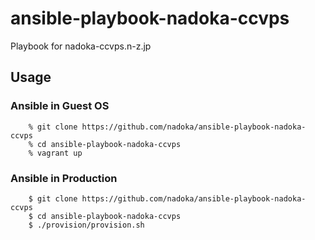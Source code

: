 # ansible-playbook-nadoka-ccvps

Playbook for nadoka-ccvps.n-z.jp

## Usage

### Ansible in Guest OS

```
    % git clone https://github.com/nadoka/ansible-playbook-nadoka-ccvps
    % cd ansible-playbook-nadoka-ccvps
    % vagrant up
```

### Ansible in Production

```
    $ git clone https://github.com/nadoka/ansible-playbook-nadoka-ccvps
    $ cd ansible-playbook-nadoka-ccvps
    $ ./provision/provision.sh
```
